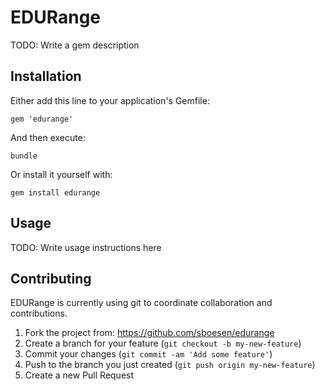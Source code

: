 # EDURange

TODO: Write a gem description

## Installation

Either add this line to your application's Gemfile:

    gem 'edurange'

And then execute:

    bundle

Or install it yourself with:

    gem install edurange

## Usage

TODO: Write usage instructions here

## Contributing

EDURange is currently using git to coordinate collaboration and contributions.

1. Fork the project from: https://github.com/sboesen/edurange
2. Create a branch for your feature (`git checkout -b my-new-feature`)
3. Commit your changes (`git commit -am 'Add some feature'`)
4. Push to the branch you just created (`git push origin my-new-feature`)
5. Create a new Pull Request
